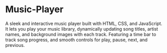 # Music-Player
A sleek and interactive music player built with HTML, CSS, and JavaScript. It lets you play your music library, dynamically updating song titles, artist names, and background images with each track. Featuring a time bar to track song progress, and smooth controls for play, pause, next, and previous.
